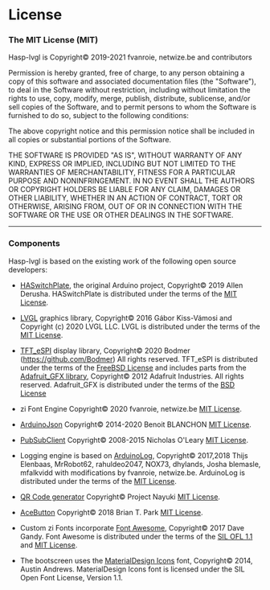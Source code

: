 <h1>License</h1>

### The MIT License (MIT)

Hasp-lvgl is Copyright© 2019-2021 fvanroie, netwize.be and contributors

Permission is hereby granted, free of charge, to any person obtaining a copy
of this software and associated documentation files (the "Software"), to deal
in the Software without restriction, including without limitation the rights
to use, copy, modify, merge, publish, distribute, sublicense, and/or sell
copies of the Software, and to permit persons to whom the Software is
furnished to do so, subject to the following conditions:

The above copyright notice and this permission notice shall be included in all
copies or substantial portions of the Software.

THE SOFTWARE IS PROVIDED "AS IS", WITHOUT WARRANTY OF ANY KIND, EXPRESS OR
IMPLIED, INCLUDING BUT NOT LIMITED TO THE WARRANTIES OF MERCHANTABILITY,
FITNESS FOR A PARTICULAR PURPOSE AND NONINFRINGEMENT. IN NO EVENT SHALL THE
AUTHORS OR COPYRIGHT HOLDERS BE LIABLE FOR ANY CLAIM, DAMAGES OR OTHER
LIABILITY, WHETHER IN AN ACTION OF CONTRACT, TORT OR OTHERWISE, ARISING FROM,
OUT OF OR IN CONNECTION WITH THE SOFTWARE OR THE USE OR OTHER DEALINGS IN THE
SOFTWARE.

-------------------------------------------
### Components

Hasp-lvgl is based on the existing work of the following open source developers:

- [HASwitchPlate](https://github.com/aderusha/HASwitchPlate), the original Arduino project,
  Copyright© 2019 Allen Derusha.
  HASwitchPlate is distributed under the terms of the [MIT License](http://opensource.org/licenses/MIT).

- [LVGL](https://lvgl.io/) graphics library,
  Copyright© 2016 Gábor Kiss-Vámosi and
  Copyright (c) 2020 LVGL LLC.
  LVGL is distributed under the terms of the [MIT License](http://opensource.org/licenses/MIT).

- [TFT_eSPI](https://github.com/Bodmer/TFT_eSPI) display library,
  Copyright© 2020 Bodmer (https://github.com/Bodmer) All rights reserved.
  TFT_eSPI is distributed under the terms of the [FreeBSD License](https://opensource.org/licenses/BSD-2-Clause)
  and includes parts from the [Adafruit_GFX library](https://github.com/adafruit/Adafruit-GFX-Library),
  Copyright© 2012 Adafruit Industries. All rights reserved.
  Adafruit_GFX is distributed under the terms of the [BSD License](https://opensource.org/licenses/BSD-2-Clause)

- zi Font Engine
  Copyright© 2020 fvanroie, netwize.be
  [MIT License](http://opensource.org/licenses/MIT).

- [ArduinoJson](https://arduinojson.org/)
  Copyright© 2014-2020 Benoit BLANCHON
  [MIT License](http://opensource.org/licenses/MIT).

- [PubSubClient](https://github.com/knolleary/pubsubclient)
  Copyright© 2008-2015 Nicholas O'Leary
  [MIT License](http://opensource.org/licenses/MIT).

- Logging engine is based on [ArduinoLog](https://github.com/thijse/Arduino-Log),
  Copyright© 2017,2018 Thijs Elenbaas, MrRobot62, rahuldeo2047, NOX73, dhylands, Josha blemasle, mfalkvidd
  with modifications by fvanroie, netwize.be.
  ArduinoLog is distributed under the terms of the [MIT License](http://opensource.org/licenses/MIT).

- [QR Code generator](https://github.com/nayuki/QR-Code-generator)
  Copyright© Project Nayuki
  [MIT License](http://opensource.org/licenses/MIT).

- [AceButton](https://github.com/bxparks/AceButton)
  Copyright© 2018 Brian T. Park
  [MIT License](http://opensource.org/licenses/MIT).

- Custom zi Fonts incorporate [Font Awesome](http://fontawesome.io/),
  Copyright© 2017 Dave Gandy.
  Font Awesome is distributed under the terms of the [SIL OFL 1.1](http://scripts.sil.org/OFL) 
  and [MIT License](http://opensource.org/licenses/MIT).

- The bootscreen uses the [MaterialDesign Icons](https://materialdesignicons.com/) font,
  Copyright© 2014, Austin Andrews.
  MaterialDesign Icons font is licensed under the SIL Open Font License, Version 1.1.

